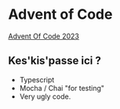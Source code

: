 # Advent of Code

[Advent Of Code 2023](https://adventofcode.com/2023)

## Kes'kis'passe ici ?

- Typescript
- Mocha / Chai "for testing"
- Very ugly code.
